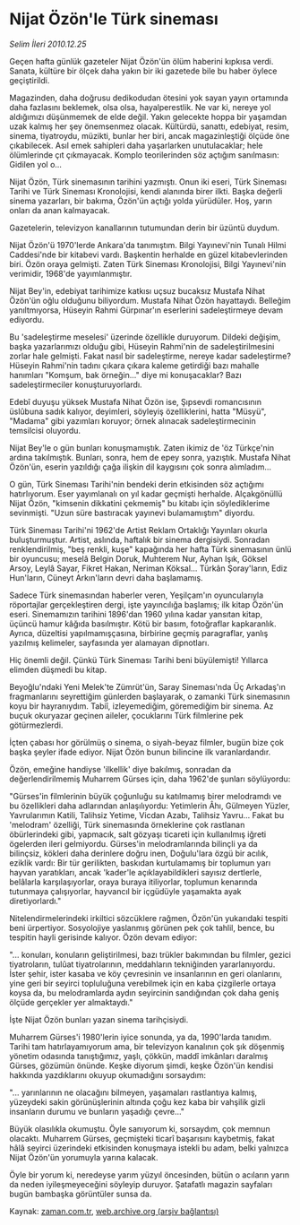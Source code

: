 # Nijat Özön'le Türk sineması

*Selim İleri 2010.12.25*

<td class="columnist-detail">
<p>Geçen hafta günlük gazeteler Nijat Özön'ün ölüm haberini kıpkısa verdi. Sanata, kültüre bir ölçek daha yakın bir iki gazetede bile bu haber öylece geçiştirildi.</p>
<p>
<div id="haberMetinDiv">
<p>Magazinden, daha doğrusu dedikodudan ötesini yok sayan yayın ortamında daha fazlasını beklemek, olsa olsa, hayalperestlik. Ne var ki, nereye yol aldığımızı düşünmemek de elde değil. Yakın gelecekte hoppa bir yaşamdan uzak kalmış her şey önemsenmez olacak. Kültürdü, sanattı, edebiyat, resim, sinema, tiyatroydu, müzikti, bunlar her biri, ancak magazinleştiği ölçüde öne çıkabilecek. Asıl emek sahipleri daha yaşarlarken unutulacaklar; hele ölümlerinde çıt çıkmayacak. Komplo teorilerinden söz açtığım sanılmasın: Gidilen yol o...
<p>Nijat Özön, Türk sinemasının tarihini yazmıştı. Onun iki eseri, Türk Sineması Tarihi ve Türk Sineması Kronolojisi, kendi alanında birer ilkti. Başka değerli sinema yazarları, bir bakıma, Özön'ün açtığı yolda yürüdüler. Hoş, yarın onları da anan kalmayacak.
<p>Gazetelerin, televizyon kanallarının tutumundan derin bir üzüntü duydum.
<p>Nijat Özön'ü 1970'lerde Ankara'da tanımıştım. Bilgi Yayınevi'nin Tunalı Hilmi Caddesi'nde bir kitabevi vardı. Başkentin herhalde en güzel kitabevlerinden biri. Özön oraya gelmişti. Zaten Türk Sineması Kronolojisi, Bilgi Yayınevi'nin verimidir, 1968'de yayımlanmıştır.
<p>Nijat Bey'in, edebiyat tarihimize katkısı uçsuz bucaksız Mustafa Nihat Özön'ün oğlu olduğunu biliyordum. Mustafa Nihat Özön hayattaydı. Belleğim yanıltmıyorsa, Hüseyin Rahmi Gürpınar'ın eserlerini sadeleştirmeye devam ediyordu.
<p>Bu 'sadeleştirme meselesi' üzerinde özellikle duruyorum. Dildeki değişim, başka yazarlarımızı olduğu gibi, Hüseyin Rahmi'nin de sadeleştirilmesini zorlar hale gelmişti. Fakat nasıl bir sadeleştirme, nereye kadar sadeleştirme? Hüseyin Rahmi'nin tadını çıkara çıkara kaleme getirdiği bazı mahalle hanımları "Komşum, bak örneğin..." diye mi konuşacaklar? Bazı sadeleştirmeciler konuşturuyorlardı.
<p>Edebî duyuşu yüksek Mustafa Nihat Özön ise, Şıpsevdi romancısının üslûbuna sadık kalıyor, deyimleri, söyleyiş özelliklerini, hatta "Müsyü", "Madama" gibi yazımları koruyor; örnek alınacak sadeleştirmecinin temsilcisi oluyordu.
<p>Nijat Bey'le o gün bunları konuşmamıştık. Zaten ikimiz de 'öz Türkçe'nin ardına takılmıştık. Bunları, sonra, hem de epey sonra, yazıştık. Mustafa Nihat Özön'ün, eserin yazıldığı çağa ilişkin dil kaygısını çok sonra alımladım...
<p>O gün, Türk Sineması Tarihi'nin bendeki derin etkisinden söz açtığımı hatırlıyorum. Eser yayımlanalı on yıl kadar geçmişti herhalde. Alçakgönüllü Nijat Özön, "kimsenin dikkatini çekmemiş" bu kitabı için söylediklerime sevinmişti. "Uzun süre bastıracak yayınevi bulamamıştım" diyordu.
<p>Türk Sineması Tarihi'ni 1962'de Artist Reklam Ortaklığı Yayınları okurla buluşturmuştur. Artist, aslında, haftalık bir sinema dergisiydi. Sonradan renklendirilmiş, "beş renkli, kuşe" kapağında her hafta Türk sinemasının ünlü bir oyuncusu; meselâ Belgin Doruk, Muhterem Nur, Ayhan Işık, Göksel Arsoy, Leylâ Sayar, Fikret Hakan, Neriman Köksal... Türkân Şoray'ların, Ediz Hun'ların, Cüneyt Arkın'ların devri daha başlamamış.
<p>Sadece Türk sinemasından haberler veren, Yeşilçam'ın oyuncularıyla röportajlar gerçekleştiren dergi, işte yayıncılığa başlamış; ilk kitap Özön'ün eseri. Sinemamızın tarihini 1896'dan 1960 yılına kadar yansıtan kitap, üçüncü hamur kâğıda basılmıştır. Kötü bir basım, fotoğraflar kapkaranlık. Ayrıca, düzeltisi yapılmamışçasına, birbirine geçmiş paragraflar, yanlış yazılmış kelimeler, sayfasında yer alamayan dipnotları.
<p>Hiç önemli değil. Çünkü Türk Sineması Tarihi beni büyülemişti! Yıllarca elimden düşmedi bu kitap.
<p>Beyoğlu'ndaki Yeni Melek'te Zümrüt'ün, Saray Sineması'nda Üç Arkadaş'ın fragmanlarını seyrettiğim günlerden başlayarak, o zamanki Türk sinemasının koyu bir hayranıydım. Tabiî, izleyemediğim, göremediğim bir sinema. Az buçuk okuryazar geçinen aileler, çocuklarını Türk filmlerine pek götürmezlerdi.
<p>İçten çabası hor görülmüş o sinema, o siyah-beyaz filmler, bugün bize çok başka şeyler ifade ediyor. Nijat Özön bunun bilincine ilk varanlardandır.
<p>Özön, emeğine handiyse 'ilkellik' diye bakılmış, sonradan da değerlendirilmemiş Muharrem Gürses için, daha 1962'de şunları söylüyordu:
<p>"Gürses'in filmlerinin büyük çoğunluğu su katılmamış birer melodramdı ve bu özellikleri daha adlarından anlaşılıyordu: Yetimlerin Âhı, Gülmeyen Yüzler, Yavrularımın Katili, Talihsiz Yetime, Vicdan Azabı, Talihsiz Yavru... Fakat bu 'melodram' özelliği, Türk sinemasında örneklerine çok rastlanan öbürlerindeki gibi, yapmacık, salt gözyaşı ticareti için kullanılmış iğreti ögelerden ileri gelmiyordu. Gürses'in melodramlarında bilinçli ya da bilinçsiz, kökleri daha derinlere doğru inen, Doğulu'lara özgü bir acılık, eziklik vardı: Bir tür gerilikten, baskıdan kurtulamamış bir toplumun yarı hayvan yaratıkları, ancak 'kader'le açıklayabildikleri sayısız dertlerle, belâlarla karşılaşıyorlar, oraya buraya itiliyorlar, toplumun kenarında tutunmaya çalışıyorlar, hayvancıl bir içgüdüyle yaşamakta ayak diretiyorlardı."
<p>Nitelendirmelerindeki irkiltici sözcüklere rağmen, Özön'ün yukarıdaki tespiti beni ürpertiyor. Sosyolojiye yaslanmış görünen pek çok tahlil, bence, bu tespitin hayli gerisinde kalıyor. Özön devam ediyor:
<p>"... konuları, konuların geliştirilmesi, bazı trükler bakımından bu filmler, gezici tiyatroların, tulûat tiyatrolarının, meddahların tekniğinden yararlanıyordu. İster şehir, ister kasaba ve köy çevresinin ve insanlarının en geri olanlarını, yine geri bir seyirci topluluğuna verebilmek için en kaba çizgilerle ortaya koysa da, bu melodramlarda aydın seyircinin sandığından çok daha geniş ölçüde gerçekler yer almaktaydı."
<p>İşte Nijat Özön bunları yazan sinema tarihçisiydi.
<p>Muharrem Gürses'i 1980'lerin iyice sonunda, ya da, 1990'larda tanıdım. Tarihi tam hatırlayamıyorum ama, bir televizyon kanalının çok şık döşenmiş yönetim odasında tanıştığımız, yaşlı, çökkün, maddî imkânları daralmış Gürses, gözümün önünde. Keşke diyorum şimdi, keşke Özön'ün kendisi hakkında yazdıklarını okuyup okumadığını sorsaydım:
<p>"... yarınlarının ne olacağını bilmeyen, yaşamaları rastlantıya kalmış, yüzeydeki sakin görünüşlerinin altında çoğu kez kaba bir vahşilik gizli insanların durumu ve bunların yaşadığı çevre..."
<p>Büyük olasılıkla okumuştu. Öyle sanıyorum ki, sorsaydım, çok memnun olacaktı. Muharrem Gürses, geçmişteki ticarî başarısını kaybetmiş, fakat hâlâ seyirci üzerindeki etkisinden konuşmaya istekli bu adam, belki yalnızca Nijat Özön'ün yorumuyla yarına kalacak.
<p>Öyle bir yorum ki, neredeyse yarım yüzyıl öncesinden, bütün o acıların yarın da neden iyileşmeyeceğini söyleyip duruyor. Şatafatlı magazin sayfaları bugün bambaşka görüntüler sunsa da. </p></p></p></p></p></p></p></p></p></p></p></p></p></p></p></p></p></p></p></p></p></p></p></div>
</p>
<a href="http://web.archive.org/web/20110127191020/mailto:/">
</a></td>

Kaynak: [zaman.com.tr](http://zaman.com.tr/yazar.do?yazino=1069458), [web.archive.org (arşiv bağlantısı)](http://web.archive.org/web/20110127191020/http://www.zaman.com.tr:80/yazar.do?yazino=1069458)
